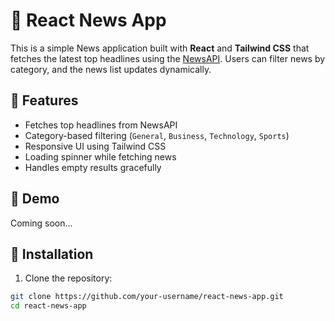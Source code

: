# 📰 React News App

This is a simple News application built with **React** and **Tailwind CSS** that fetches the latest top headlines using the [NewsAPI](https://newsapi.org/). Users can filter news by category, and the news list updates dynamically.

## 🚀 Features

- Fetches top headlines from NewsAPI
- Category-based filtering (`General`, `Business`, `Technology`, `Sports`)
- Responsive UI using Tailwind CSS
- Loading spinner while fetching news
- Handles empty results gracefully

## 📸 Demo

Coming soon...

## 🔧 Installation

1. Clone the repository:

```bash
git clone https://github.com/your-username/react-news-app.git
cd react-news-app
